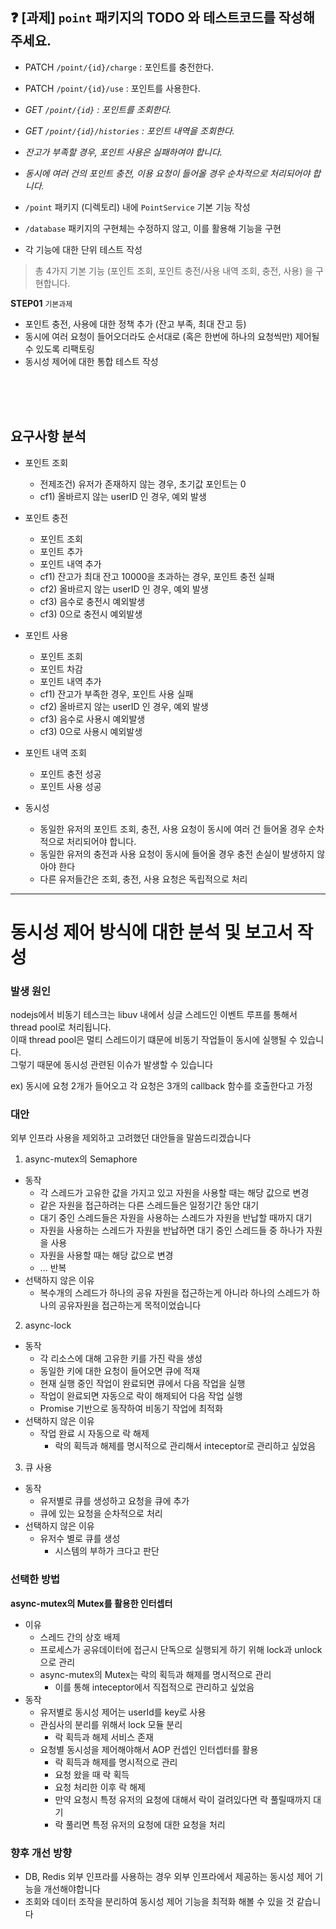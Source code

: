## ❓ [과제] `point` 패키지의 TODO 와 테스트코드를 작성해주세요.

- PATCH  `/point/{id}/charge` : 포인트를 충전한다.
- PATCH `/point/{id}/use` : 포인트를 사용한다.
- *GET `/point/{id}` : 포인트를 조회한다.*
- *GET `/point/{id}/histories` : 포인트 내역을 조회한다.*
- *잔고가 부족할 경우, 포인트 사용은 실패하여야 합니다.*
- *동시에 여러 건의 포인트 충전, 이용 요청이 들어올 경우 순차적으로 처리되어야 합니다.*

- `/point` 패키지 (디렉토리) 내에 `PointService` 기본 기능 작성
- `/database` 패키지의 구현체는 수정하지 않고, 이를 활용해 기능을 구현
- 각 기능에 대한 단위 테스트 작성

> 총 4가지 기본 기능 (포인트 조회, 포인트 충전/사용 내역 조회, 충전, 사용) 을 구현합니다.


**STEP01** `기본과제`

- 포인트 충전, 사용에 대한 정책 추가 (잔고 부족, 최대 잔고 등)
- 동시에 여러 요청이 들어오더라도 순서대로 (혹은 한번에 하나의 요청씩만) 제어될 수 있도록 리팩토링
- 동시성 제어에 대한 통합 테스트 작성


<br/>  
<br/>  
<br/>  

## 요구사항 분석


- 포인트 조회  
  - 전제조건) 유저가 존재하지 않는 경우, 초기값 포인트는 0  
  - cf1) 올바르지 않는 userID 인 경우, 예외 발생
- 포인트 충전
  - 포인트 조회
  - 포인트 추가
  - 포인트 내역 추가  
  - cf1) 잔고가 최대 잔고 10000을 초과하는 경우, 포인트 충전 실패
  - cf2) 올바르지 않는 userID 인 경우, 예외 발생
  - cf3) 음수로 충전시 예외발생
  - cf3) 0으로 충전시 예외발생
- 포인트 사용
  - 포인트 조회
  - 포인트 차감
  - 포인트 내역 추가  
  - cf1) 잔고가 부족한 경우, 포인트 사용 실패  
  - cf2) 올바르지 않는 userID 인 경우, 예외 발생
  - cf3) 음수로 사용시 예외발생
  - cf3) 0으로 사용시 예외발생
- 포인트 내역 조회
  - 포인트 충전 성공
  - 포인트 사용 성공


- 동시성
  - 동일한 유저의 포인트 조회, 충전, 사용 요청이 동시에 여러 건 들어올 경우 순차적으로 처리되어야 합니다.
  - 동일한 유저의 충전과 사용 요청이 동시에 들어올 경우 충전 손실이 발생하지 않아야 한다
  - 다른 유저들간은 조회, 충전, 사용 요청은 독립적으로 처리


-----------

# 동시성 제어 방식에 대한 분석 및 보고서 작성


### 발생 원인
nodejs에서 비동기 테스크는 libuv 내에서 싱글 스레드인 이벤트 루프를 통해서 thread pool로 처리됩니다.   
이때 thread pool은 멀티 스레드이기 떄문에 비동기 작업들이 동시에 실행될 수 있습니다.  
그렇기 때문에 동시성 관련된 이슈가 발생할 수 있습니다

ex) 동시에 요청 2개가 들어오고 각 요청은 3개의 callback 함수를 호출한다고 가정



### 대안
외부 인프라 사용을 제외하고 고려했던 대안들을 말씀드리겠습니다

1. async-mutex의 Semaphore
- 동작
  - 각 스레드가 고유한 값을 가지고 있고 자원을 사용할 때는 해당 값으로 변경
  - 같은 자원을 접근하려는 다른 스레드들은 일정기간 동안 대기
  - 대기 중인 스레드들은 자원을 사용하는 스레드가 자원을 반납할 때까지 대기
  - 자원을 사용하는 스레드가 자원을 반납하면 대기 중인 스레드들 중 하나가 자원을 사용
  - 자원을 사용할 때는 해당 값으로 변경
  - ... 반복
- 선택하지 않은 이유
  - 복수개의 스레드가 하나의 공유 자원을 접근하는게 아니라 하나의 스레드가 하나의 공유자원을 접근하는게 목적이었습니다 

2. async-lock
- 동작
  - 각 리소스에 대해 고유한 키를 가진 락을 생성
  - 동일한 키에 대한 요청이 들어오면 큐에 적재
  - 현재 실행 중인 작업이 완료되면 큐에서 다음 작업을 실행
  - 작업이 완료되면 자동으로 락이 해제되어 다음 작업 실행
  - Promise 기반으로 동작하여 비동기 작업에 최적화
- 선택하지 않은 이유
  - 작업 완료 시 자동으로 락 해제
    - 락의 획득과 해제를 명시적으로 관리해서 inteceptor로 관리하고 싶었음  
    

3. 큐 사용
- 동작
   - 유저별로 큐를 생성하고 요청을 큐에 추가
   - 큐에 있는 요청을 순차적으로 처리
- 선택하지 않은 이유
  - 유저수 별로 큐를 생성
    - 시스템의 부하가 크다고 판단


### 선택한 방법

**async-mutex의 Mutex를 활용한 인터셉터**
- 이유
  - 스레드 간의 상호 배제
  - 프로세스가 공유데이터에 접근시 단독으로 실행되게 하기 위해 lock과 unlock으로 관리
  - async-mutex의 Mutex는 락의 획득과 해제를 명시적으로 관리
    - 이를 통해 inteceptor에서 직접적으로 관리하고 싶었음
- 동작
  - 유저별로 동시성 제어는 userId를 key로 사용
  - 관심사의 분리를 위해서 lock 모듈 분리
    - 락 획득과 해제 서비스 존재
  - 요청별 동시성을 제어해야해서 AOP 컨셉인 인터셉터를 활용
    - 락 획득과 해제를 명시적으로 관리
    - 요청 왔을 때 락 획득 
    - 요청 처리한 이후 락 해제  
    - 만약 요청시 특정 유저의 요청에 대해서 락이 걸려있다면 락 풀릴때까지 대기
    - 락 풀리면 특정 유저의 요청에 대한 요청을 처리

### 향후 개선 방향
  - DB, Redis 외부 인프라를 사용하는 경우 외부 인프라에서 제공하는 동시성 제어 기능을 개선해야합니다
  - 조회와 데이터 조작을 분리하여 동시성 제어 기능을 최적화 해볼 수 있을 것 같습니다
  
